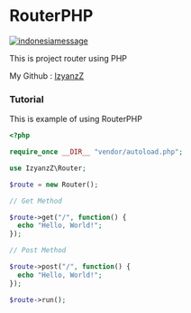 # RouterPHP

[![indonesiamessage](https://img.shields.io/badge/FROM-INDONESIA%20WITH%20LOVE-red?style=for-the-badge&labelColor=f66767&color=f0134d)](https://github.com/IzyanzZ/RouterPHP)

This is project router using PHP

My Github : [IzyanzZ](github.com/IzyanzZ)

### Tutorial

This is example of using RouterPHP

```php
<?php

require_once __DIR__ "vendor/autoload.php";

use IzyanzZ\Router;

$route = new Router();

// Get Method

$route->get("/", function() {
  echo "Hello, World!";
});

// Post Method

$route->post("/", function() {
  echo "Hello, World!";
});

$route->run();

```
